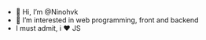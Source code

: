 - 👋 Hi, I’m @Ninohvk
- 👀 I’m interested in web programming, front and backend
- I must admit, i ❤️ JS
